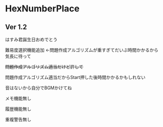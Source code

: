 # HexNumberPlace
Ver 1.2
--
はすみ君誕生日おめでとう

難易度選択機能追加 <-問題作成アルゴリズムが重すぎてだいぶ時間かかるから気長に待って

~~問題作成アルゴリズム適当だけど許して~~ 

問題作成アルゴリズム適当だからStart押した後時間かかるかもしれない

音はないから自分でBGMかけてね

メモ機能無し

履歴機能無し

重複警告無し
